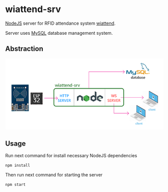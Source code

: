 # wiattend-srv
[NodeJS](https://nodejs.org) server for RFID attendance system [wiattend](https://github.com/abobija/wiattend).

Server uses [MySQL](https://www.mysql.com) database management system.

## Abstraction

![](doc/img/idea.png)

## Usage

Run next command for install necessary NodeJS dependencies

```
npm install
```

Then run next command for starting the server

```
npm start
```
